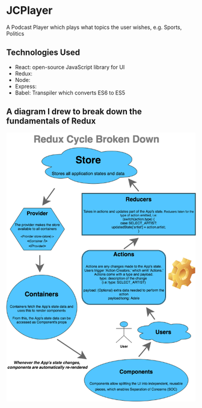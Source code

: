 # JCPlayer

A Podcast Player which plays what topics the user wishes, e.g. Sports, Politics

## Technologies Used
- React: open-source JavaScript library for UI
- Redux: 
- Node: 
- Express: 
- Babel: Transpiler which converts ES6 to ES5

## A diagram I drew to break down the fundamentals of Redux

![alt_tag](https://github.com/JohnChangUK/JCPlayer/blob/master/Redux.png)
